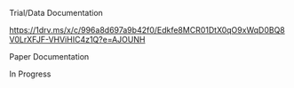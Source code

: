 Trial/Data Documentation

https://1drv.ms/x/c/996a8d697a9b42f0/Edkfe8MCR01DtX0qO9xWqD0BQ8V0LrXFJF-VHViHIC4z1Q?e=AJOUNH

Paper Documentation

In Progress
